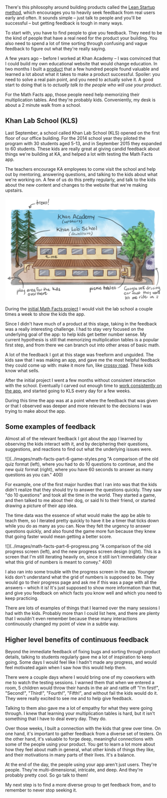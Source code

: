 There's this philosophy around building products called the [Lean Startup method](https://en.wikipedia.org/wiki/Lean_startup), which encourages you to heavily seek feedback from real users early and often. It sounds simple – just talk to people and you'll be successful – but getting feedback is tough in many ways.

To start with, you have to find people to give you feedback. They need to be the kind of people that have a real need for the product your building. You also need to spend a lot of time sorting through confusing and vague feedback to figure out what they're really saying.

A few years ago – before I worked at Khan Academy – I was convinced that I could build my own educational website that would change education. In two months I built a [product](http://thinkellie.com/academy) that a few hundred people found valuable and learned a lot about what it takes to make a product successful. Spoiler: you need to solve a real pain point, and you need to actually solve it. A good start to doing that is to *actually talk to the people who will use your product*.

For the Math Facts app, those people need help memorizing their multiplication tables. And they're probably kids. Conveniently, my desk is about a 2 minute walk from a school.

## Khan Lab School (KLS)

Last September, a school called Khan Lab School (KLS) opened on the first floor of our office building. For the 2014 school year they piloted the program with 30 students aged 5-13, and in September 2015 they expanded to 60 students. These kids are really great at giving candid feedback about things we're building at KA, and helped a lot with testing the Math Facts app.

The teachers encourage KA employees to come visit the school and help out by mentoring, answering questions, and talking to the kids about what we're working on. A few of us do this pretty regularly, and talk to the kids about the new content and changes to the website that we're making upstairs.

![A drawing of the building we work in. We see lots of self-driving cars in Mountain View, and I have yet to ride in one. One day. One day I will ride in a self-driving car.](../images/KA-KLS-building.png "Khan Lab School is on the first floor of our office building, and Khan Academy is upstairs. We're close to parks where the kids go for recess, and Google, which taunts us with their self-driving cars.")

During the [initial Math Facts project](../post/math-facts-part-3) I would visit the lab school a couple times a week to show the kids the app.

Since I didn't have much of a product at this stage, taking in the feedback was a really interesting challenge. I had to stay very focused on the underlying goal of the app: to help kids get better number sense. My current hypothesis is still that memorizing multiplication tables is a popular first step, and from there we can branch out into other areas of basic math.

A lot of the feedback I got at this stage was freeform and unguided. The kids saw that I was making an app, and gave me the most helpful feedback they could come up with: make it more fun, like [crossy road](http://www.crossyroad.com/). These kids know what sells.

After the initial project I went a few months without consistent interaction with the school. Eventually I carved out enough time to [work consistently on the app](../post/math-facts-part-5), and started going to KLS every day for a few weeks.

During this time the app was at a point where the feedback that was given or that I observed was deeper and more relevant to the decisions I was trying to make about the app.

## Some examples of feedback

Almost all of the relevant feedback I got about the app I learned by observing the kids interact with it, and by deciphering their questions, suggestions, and reactions to find out what the underlying issues were.

![](../images/math-facts-part-6-game-styles.png "A comparison of the old quiz format (left), where you had to do 10 questions to continue, and the new quiz format (right), where you have 60 seconds to answer as many questions as you can." 400)

For example, one of the first major hurdles that I ran into was that the kids didn't realize that they should try to answer the questions quickly. They saw "do 10 questions" and took all the time in the world. They started a game, and then talked to me about their dog, or said hi to their friend, or started drawing a picture of their app idea.

The time data was the essence of what would make the app be able to teach them, so I iterated pretty quickly to have it be a timer that ticks down while you do as many as you can. Now they felt the urgency to answer questions quickly, and also found the game more fun because they knew that going faster would mean getting a better score.

![](../images/math-facts-part-6-progress.png "A comparison of the old progress screen (left), and the new progress screen design (right). This is a screen that I'm still iterating heavily on, since it still isn't immediately clear what this grid of numbers is meant to convey." 400)

I also ran into some trouble with the progress screen in the app. Younger kids don't understand what the grid of numbers is supposed to be. They would go to their progress page and ask me if this was a page with all the answers – which it is! It's just supposed to show more information than that, and give you feedback on which facts you know well and which you need to keep practicing.

There are lots of examples of things that I learned over the many sessions I had with the kids. Probably more than I could list here, and there are plenty that I wouldn't even remember because these many interactions continuously changed my point of view in a subtle way.

## Higher level benefits of continuous feedback

Beyond the immediate feedback of fixing bugs and sorting through product details, talking to students regularly gave me a lot of inspiration to keep going. Some days I would feel like I hadn't made any progress, and would feel motivated again when I saw how this would help them.

There were a couple days where I would bring one of my coworkers with me to watch the testing sessions. I warned them that when we entered a room, 5 children would throw their hands in the air and rattle off "I'm first!", "Second!", "Third!", "Fourth!", "Fifth!", and without fail the kids would do it. They were really excited to see me and to help give feedback.

Talking to them also gave me a lot of empathy for what they were going through. I knew that learning your multiplication tables is hard, but it isn't something that I have to deal every day. They do.

Over those weeks, I built a connection with the kids that grew over time. On one hand, it's important to gather feedback from a diverse set of testers. On the other hand, it's valuable to forge deep, meaningful connections with some of the people using your product. You get to learn a lot more about how they feel about math in general, what other kinds of things they like, and their motivations in many parts of their lives. It's a balance.

At the end of the day, the people using your app aren't just users. They're people. They're multi-dimensional, intricate, and deep. And they're probably pretty cool. So go talk to them!

My next step is to find a more diverse group to get feedback from, and to remember to never stop seeking it.
